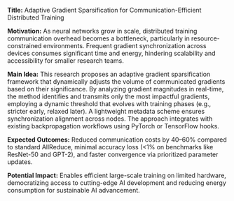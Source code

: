 **Title:** Adaptive Gradient Sparsification for Communication-Efficient Distributed Training  

**Motivation:** As neural networks grow in scale, distributed training communication overhead becomes a bottleneck, particularly in resource-constrained environments. Frequent gradient synchronization across devices consumes significant time and energy, hindering scalability and accessibility for smaller research teams.  

**Main Idea:** This research proposes an adaptive gradient sparsification framework that dynamically adjusts the volume of communicated gradients based on their significance. By analyzing gradient magnitudes in real-time, the method identifies and transmits only the most impactful gradients, employing a dynamic threshold that evolves with training phases (e.g., stricter early, relaxed later). A lightweight metadata scheme ensures synchronization alignment across nodes. The approach integrates with existing backpropagation workflows using PyTorch or TensorFlow hooks.  

**Expected Outcomes:** Reduced communication costs by 40–60% compared to standard AllReduce, minimal accuracy loss (<1% on benchmarks like ResNet-50 and GPT-2), and faster convergence via prioritized parameter updates.  

**Potential Impact:** Enables efficient large-scale training on limited hardware, democratizing access to cutting-edge AI development and reducing energy consumption for sustainable AI advancement.